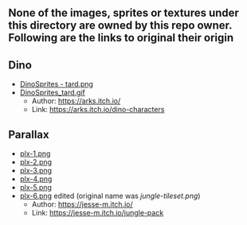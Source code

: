 ## None of the images, sprites or textures under this directory are owned by this repo owner. Following are the links to original their origin

## Dino

- [DinoSprites - tard.png](DinoSprites%20-%20tard.png)
- [DinoSprites_tard.gif](DinoSprites_tard.gif)
  - Author: https://arks.itch.io/
  - Link: https://arks.itch.io/dino-characters

## Parallax

- [plx-1.png](parallax/plx-1.png)
- [plx-2.png](parallax/plx-2.png)
- [plx-3.png](parallax/plx-3.png)
- [plx-4.png](parallax/plx-4.png)
- [plx-5.png](parallax/plx-5.png)
- [plx-6.png](parallax/plx-6.png) edited (original name was *jungle-tileset.png*)
  - Author: https://jesse-m.itch.io/
  - Link: https://jesse-m.itch.io/jungle-pack
